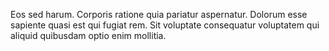 Eos sed harum. Corporis ratione quia pariatur aspernatur. Dolorum esse sapiente quasi est qui fugiat rem. Sit voluptate consequatur voluptatem qui aliquid quibusdam optio enim mollitia.